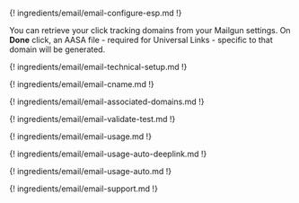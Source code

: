 ---
---

{! ingredients/email/email-configure-esp.md !}

You can retrieve your click tracking domains from your Mailgun settings. On **Done** click, an AASA file - required for Universal Links - specific to that domain will be generated.

{! ingredients/email/email-technical-setup.md !}

{! ingredients/email/email-cname.md !}

{! ingredients/email/email-associated-domains.md !}

{! ingredients/email/email-validate-test.md !}

{! ingredients/email/email-usage.md !}

{! ingredients/email/email-usage-auto-deeplink.md !}

{! ingredients/email/email-usage-auto.md !}

{! ingredients/email/email-support.md !}
